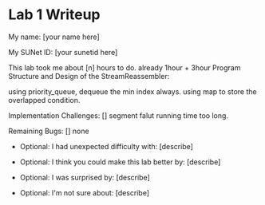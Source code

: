 Lab 1 Writeup
=============

My name: [your name here]

My SUNet ID: [your sunetid here]

This lab took me about [n] hours to do.
already 1hour + 3hour
Program Structure and Design of the StreamReassembler:

using priority_queue, dequeue the min index always.
using map to store the overlapped condition.

Implementation Challenges:
[] 
segment falut
running time too long.

Remaining Bugs:
[]
none

- Optional: I had unexpected difficulty with: [describe]

- Optional: I think you could make this lab better by: [describe]

- Optional: I was surprised by: [describe]

- Optional: I'm not sure about: [describe]
